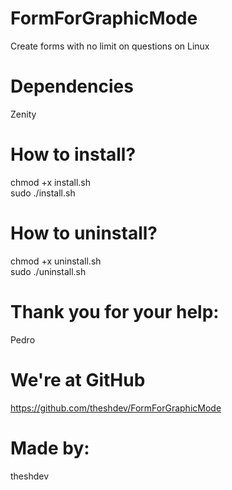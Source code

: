 # FormForGraphicMode
Create forms with no limit on questions on Linux

# Dependencies
Zenity

# How to install?
<p>
chmod +x install.sh <br />
sudo ./install.sh
</p>

# How to uninstall?
<p>
chmod +x uninstall.sh <br />
sudo ./uninstall.sh 
</p>

# Thank you for your help:
Pedro

# We're at GitHub
https://github.com/theshdev/FormForGraphicMode

# Made by:
theshdev
